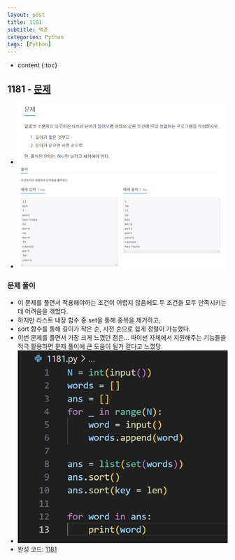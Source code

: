 ```yaml
---
layout: post
title: 1181
subtitle: 백준
categories: Python
tags: [Python]
---
```


* content
{:toc}

## 1181 - [문제](https://www.acmicpc.net/problem/1181)
+ ![문제](/assets/images/1181_Q.png)
+ ![문제](/assets/images/1181_IO.png)

### 문제 풀이
+ 이 문제를 풀면서 적용해야하는 조건이 어렵지 않음에도 두 조건을 모두 만족시키는데 어려움을 겪었다.
+ 하지만 리스트 내장 함수 중 set을 통해 중복을 제거하고,
+ sort 함수를 통해 길이가 작은 순, 사전 순으로 쉽게 정렬이 가능했다.
+ 이번 문제를 풀면서 가장 크게 느꼈던 점은... 파이썬 자체에서 지원해주는 기능들을 적극 활용하면 문제 풀이에 큰 도움이 될거 같다고 느꼈당.
+ ![코드](/assets/images/1181_2.png)
+ 완성 코드: [1181](https://github.com/ggsong0328/solved.ac/blob/solved.ac/1181.py)